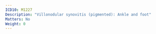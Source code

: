 ```yaml
---
ICD10: M1227
Description: "Villonodular synovitis (pigmented): Ankle and foot"
Matters: No
Weight: 0
---
```


